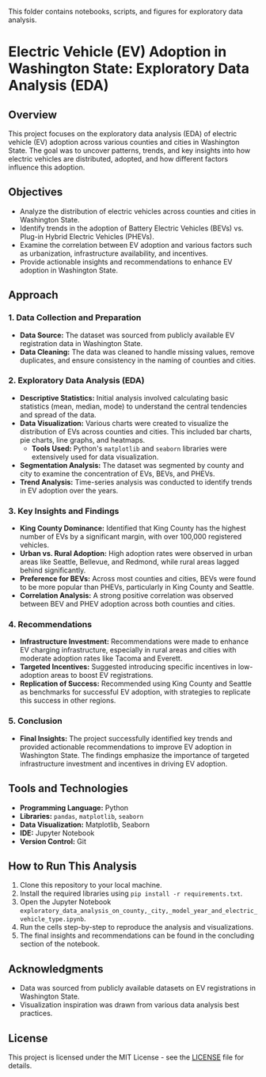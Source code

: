 This folder contains notebooks, scripts, and figures for exploratory data analysis. 


# Electric Vehicle (EV) Adoption in Washington State: Exploratory Data Analysis (EDA)

## Overview
This project focuses on the exploratory data analysis (EDA) of electric vehicle (EV) adoption across various counties and cities in Washington State. The goal was to uncover patterns, trends, and key insights into how electric vehicles are distributed, adopted, and how different factors influence this adoption.

## Objectives
- Analyze the distribution of electric vehicles across counties and cities in Washington State.
- Identify trends in the adoption of Battery Electric Vehicles (BEVs) vs. Plug-in Hybrid Electric Vehicles (PHEVs).
- Examine the correlation between EV adoption and various factors such as urbanization, infrastructure availability, and incentives.
- Provide actionable insights and recommendations to enhance EV adoption in Washington State.

## Approach

### 1. **Data Collection and Preparation**
   - **Data Source:** The dataset was sourced from publicly available EV registration data in Washington State.
   - **Data Cleaning:** The data was cleaned to handle missing values, remove duplicates, and ensure consistency in the naming of counties and cities.

### 2. **Exploratory Data Analysis (EDA)**
   - **Descriptive Statistics:** Initial analysis involved calculating basic statistics (mean, median, mode) to understand the central tendencies and spread of the data.
   - **Data Visualization:** Various charts were created to visualize the distribution of EVs across counties and cities. This included bar charts, pie charts, line graphs, and heatmaps.
     - **Tools Used:** Python's `matplotlib` and `seaborn` libraries were extensively used for data visualization.
   - **Segmentation Analysis:** The dataset was segmented by county and city to examine the concentration of EVs, BEVs, and PHEVs.
   - **Trend Analysis:** Time-series analysis was conducted to identify trends in EV adoption over the years.

### 3. **Key Insights and Findings**
   - **King County Dominance:** Identified that King County has the highest number of EVs by a significant margin, with over 100,000 registered vehicles.
   - **Urban vs. Rural Adoption:** High adoption rates were observed in urban areas like Seattle, Bellevue, and Redmond, while rural areas lagged behind significantly.
   - **Preference for BEVs:** Across most counties and cities, BEVs were found to be more popular than PHEVs, particularly in King County and Seattle.
   - **Correlation Analysis:** A strong positive correlation was observed between BEV and PHEV adoption across both counties and cities.

### 4. **Recommendations**
   - **Infrastructure Investment:** Recommendations were made to enhance EV charging infrastructure, especially in rural areas and cities with moderate adoption rates like Tacoma and Everett.
   - **Targeted Incentives:** Suggested introducing specific incentives in low-adoption areas to boost EV registrations.
   - **Replication of Success:** Recommended using King County and Seattle as benchmarks for successful EV adoption, with strategies to replicate this success in other regions.

### 5. **Conclusion**
   - **Final Insights:** The project successfully identified key trends and provided actionable recommendations to improve EV adoption in Washington State. The findings emphasize the importance of targeted infrastructure investment and incentives in driving EV adoption.

## Tools and Technologies
- **Programming Language:** Python
- **Libraries:** `pandas`, `matplotlib`, `seaborn`
- **Data Visualization:** Matplotlib, Seaborn
- **IDE:** Jupyter Notebook
- **Version Control:** Git

## How to Run This Analysis
1. Clone this repository to your local machine.
2. Install the required libraries using `pip install -r requirements.txt`.
3. Open the Jupyter Notebook `exploratory_data_analysis_on_county,_city,_model_year_and_electric_vehicle_type.ipynb`.
4. Run the cells step-by-step to reproduce the analysis and visualizations.
5. The final insights and recommendations can be found in the concluding section of the notebook.

## Acknowledgments
- Data was sourced from publicly available datasets on EV registrations in Washington State.
- Visualization inspiration was drawn from various data analysis best practices.

## License
This project is licensed under the MIT License - see the [LICENSE](LICENSE) file for details.


